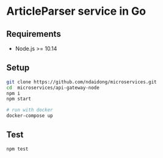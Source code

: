 # ArticleParser service in Go

## Requirements

- Node.js >= 10.14

## Setup

```bash
git clone https://github.com/ndaidong/microservices.git
cd  microservices/api-gateway-node
npm i
npm start

# run with docker
docker-compose up
```


## Test

```bash
npm test
```
